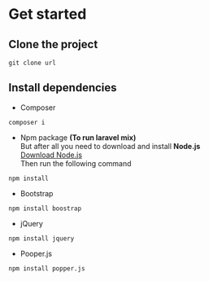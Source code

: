 # Get started

## Clone the project
```
git clone url
```
## Install dependencies
* Composer
```
composer i
```
* Npm package **(To run laravel mix)**<br>
But after all you need to download and install **Node.js**<br>
[Download Node.js](https://nodejs.org/en/download/ "Link to download page")<br>
Then run the following command
````
npm install
````
* Bootstrap<br>
````
npm install boostrap
````
* jQuery<br>
````
npm install jquery
```` 
*  Pooper.js<br>
````
npm install popper.js
````